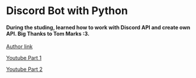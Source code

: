 # Discord Bot with Python

#### During the studing, learned how to work with Discord API and create own API. Big Thanks to Tom Marks :3. 

<a href="https://github.com/phy1um/tmtc-discord-bot">Author link</a>

<a href="https://www.youtube.com/watch?v=QkYdxF6z3NY">Youtube Part 1</a>

<a href="https://www.youtube.com/watch?v=UX3kQNcDc1M">Youtube Part 2 </a>
